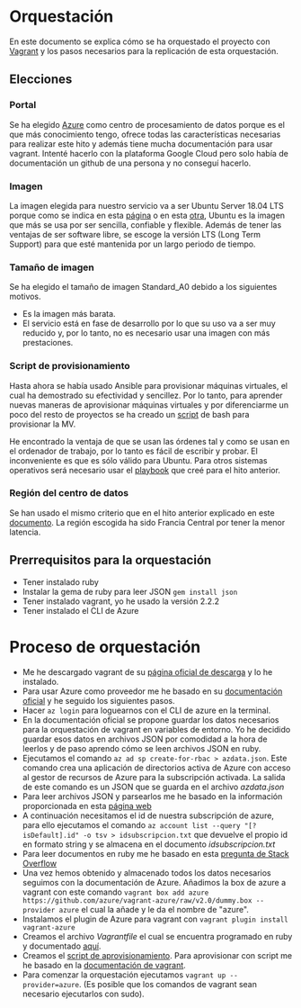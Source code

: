 # Orquestación

En este documento se explica cómo se ha orquestado el proyecto con [Vagrant](https://www.vagrantup.com/) y los pasos necesarios para la replicación de esta orquestación.

## Elecciones

### Portal
Se ha elegido [Azure](https://azure.microsoft.com/es-es/) como centro de procesamiento de datos porque es el que más conocimiento tengo, ofrece todas las características necesarias para realizar este hito y además tiene mucha documentación para usar vagrant. Intenté hacerlo con la plataforma Google Cloud pero solo había de documentación un github de una persona y no conseguí hacerlo.

### Imagen
La imagen elegida para nuestro servicio va a ser Ubuntu Server 18.04 LTS porque como se indica en esta [página](https://www.colocationamerica.com/blog/best-operating-systems-for-business-and-personal-use) o en esta [otra](https://www.whoishostingthis.com/compare/operating-systems/), Ubuntu es la imagen que más se usa por ser sencilla, confiable y flexible. Además de tener las ventajas de ser software libre, se escoge la versión LTS (Long Term Support) para que esté mantenida por un largo periodo de tiempo.

### Tamaño de imagen
Se ha elegido el tamaño de imagen Standard_A0 debido a los siguientes motivos.

- Es la imagen más barata.
- El servicio está en fase de desarrollo por lo que su uso va a ser muy reducido y, por lo tanto, no es necesario usar una imagen con más prestaciones.

### Script de provisionamiento
Hasta ahora se había usado Ansible para provisionar máquinas virtuales, el cual ha demostrado su efectividad y sencillez. Por lo tanto, para aprender nuevas maneras de aprovisionar máquinas virtuales y por diferenciarme un poco del resto de proyectos se ha creado un [script](../orquestacion/script.sh) de bash para provisionar la MV.

He encontrado la ventaja de que se usan las órdenes tal y como se usan en el ordenador de trabajo, por lo tanto es fácil de escribir y probar. El inconveniente es que es sólo válido para Ubuntu. Para otros sistemas operativos será necesario usar el [playbook](../provision/MyPlaybook.yml) que creé para el hito anterior.

### Región del centro de datos
Se han usado el mismo criterio que en el hito anterior explicado en este [documento](./Automatización.md). La región escogida ha sido Francia Central por tener la menor latencia.



## Prerrequisitos para la orquestación

- Tener instalado ruby
- Instalar la gema de ruby para leer JSON `gem install json`
- Tener instalado vagrant, yo he usado la versión 2.2.2
- Tener instalado el CLI de Azure

# Proceso de orquestación

- Me he descargado vagrant de su [página oficial de descarga](https://www.vagrantup.com/downloads.html) y lo he instalado.
- Para usar Azure como proveedor me he basado en su [documentación oficial](https://github.com/Azure/vagrant-azure) y he seguido los siguientes pasos.
- Hacer `az login` para loguearnos con el CLI de azure en la terminal.
-  En la documentación oficial se propone guardar los datos necesarios para la orquestación de vagrant en variables de entorno. Yo he decidido guardar esos datos en archivos JSON por comodidad a la hora de leerlos y de paso aprendo cómo se leen archivos JSON en ruby.
- Ejecutamos el comando `az ad sp create-for-rbac > azdata.json`. Este comando crea una aplicación de directorios activa de Azure con acceso al gestor de recursos de Azure para la subscripción activada. La salida de este comando es un JSON que se guarda en el archivo *azdata.json*
- Para leer archivos JSON y parsearlos me he basado en la información proporcionada en esta [página web](https://hackhands.com/ruby-read-json-file-hash/)
- A continuación necesitamos el id de nuestra subscripción de azure, para ello ejecutamos el comando `az account list --query "[?isDefault].id" -o tsv > idsubscripcion.txt` que devuelve el propio id en formato string y se almacena en el documento *idsubscripcion.txt*
- Para leer documentos en ruby me he basado en esta [pregunta de Stack Overflow](https://stackoverflow.com/questions/5545068/what-are-all-the-common-ways-to-read-a-file-in-ruby)
- Una vez hemos obtenido y almacenado todos los datos necesarios seguimos con la documentación de Azure. Añadimos la box de azure a vagrant con este comando `vagrant box add azure https://github.com/azure/vagrant-azure/raw/v2.0/dummy.box --provider azure` el cual la añade y le da el nombre de "azure".
- Instalamos el plugin de Azure para vagrant con `vagrant plugin install vagrant-azure`
- Creamos el archivo *Vagrantfile* el cual se encuentra programado en ruby y documentado [aquí](../orquestacion/Vagrantfile).
- Creamos el [script de aprovisionamiento](../orquestacion/script.sh). Para aprovisionar con script me he basado en la [documentación de vagrant](https://www.vagrantup.com/docs/provisioning/shell.html).
- Para comenzar la orquestación ejecutamos `vagrant up --provider=azure`. (Es posible que los comandos de vagrant sean necesario ejecutarlos con sudo).
